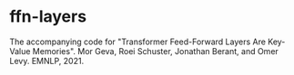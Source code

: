 # ffn-layers
The accompanying code for "Transformer Feed-Forward Layers Are Key-Value Memories". Mor Geva, Roei Schuster, Jonathan Berant, and Omer Levy. EMNLP, 2021.
